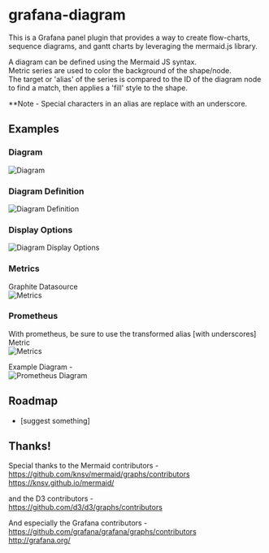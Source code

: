 # grafana-diagram

This is a Grafana panel plugin that provides a way to create flow-charts, sequence diagrams, and gantt charts by leveraging the mermaid.js library.



A diagram can be defined using the Mermaid JS syntax.  
Metric series are used to color the background of the shape/node.  
The target or 'alias' of the series is compared to the ID of the diagram node to find a match, then applies a 'fill' style to the shape.  
  

**Note - Special characters in an alias are replace with an underscore.
   
## Examples  

   
### Diagram  
  
![Diagram](https://raw.githubusercontent.com/jdbranham/grafana-diagram/master/src/img/diagram.PNG?raw=true)  


  
### Diagram Definition  
  
![Diagram Definition](https://raw.githubusercontent.com/jdbranham/grafana-diagram/master/src/img/diagram_definition.PNG?raw=true)  


  
### Display Options  
  
![Diagram Display Options](https://raw.githubusercontent.com/jdbranham/grafana-diagram/master/src/img/diagram_display.PNG?raw=true)  


  
### Metrics  
  
Graphite Datasource  
![Metrics](https://raw.githubusercontent.com/jdbranham/grafana-diagram/master/src/img/diagram_metrics_graphite.PNG?raw=true) 


  
### Prometheus  
  
With prometheus, be sure to use the transformed alias [with underscores]  
Metric  
![Metrics](https://raw.githubusercontent.com/jdbranham/grafana-diagram/master/src/img/diagram_metrics_prometheus.PNG?raw=true)  

Example Diagram -  
![Prometheus Diagram](https://raw.githubusercontent.com/jdbranham/grafana-diagram/master/src/img/diagram_prometheus.PNG?raw=true)  
 
  
## Roadmap  
  
- [suggest something]  
  
## Thanks!  
  

Special thanks to the Mermaid contributors -  
https://github.com/knsv/mermaid/graphs/contributors  
https://knsv.github.io/mermaid/  

and the D3 contributors -  
https://github.com/d3/d3/graphs/contributors  

And especially the Grafana contributors -  
https://github.com/grafana/grafana/graphs/contributors   
http://grafana.org/  

